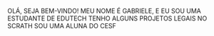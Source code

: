 OLÁ, SEJA BEM-VINDO!
MEU NOME É GABRIELE, E EU SOU UMA ESTUDANTE DE EDUTECH
TENHO ALGUNS PROJETOS LEGAIS NO SCRATH
SOU UMA ALUNA DO CESF

  
  
  
  
  
